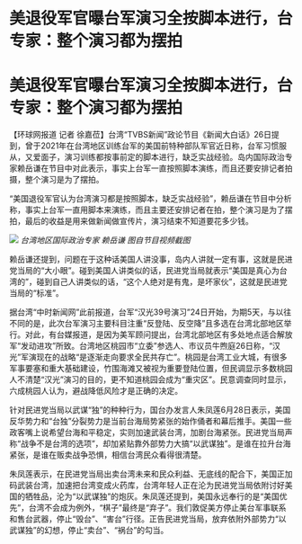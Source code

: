 # 美退役军官曝台军演习全按脚本进行，台专家：整个演习都为摆拍

# 美退役军官曝台军演习全按脚本进行，台专家：整个演习都为摆拍

【环球网报道 记者
徐嘉莅】台湾“TVBS新闻”政论节目《新闻大白话》26日提到，曾于2021年在台湾地区训练台军的美国前特种部队军官近日称，台军习惯服从，又爱面子，演习训练都按事前定的脚本进行，缺乏实战经验。岛内国际政治专家赖岳谦在节目中对此表示，事实上台军一直按照脚本演练，而且还要安排记者拍摄，整个演习是为了摆拍。

“美国退役军官认为台湾演习都是按照脚本，缺乏实战经验”，赖岳谦在节目中分析称，事实上台军一直用脚本来演练，而且主要还安排记者在拍，整个演习是为了摆拍，最后的收益是用来做新闻做宣传片，演习结束不知道要花多少钱。

![](https://inews.gtimg.com/om_bt/O7rRsZ4tE5LWWFTpGPXvGmrpcH5tcAHiRqzkzP5AleXIUAA/1000)
_台湾地区国际政治专家 赖岳谦 图自节目视频截图_

赖岳谦还提到，问题在于这种话美国人讲没事，岛内人讲就一定有事，这就是民进党当局的“大小眼”。碰到美国人讲类似的话，民进党当局就表示“美国是真心为台湾的”，碰到自己人讲类似的话，“这个人绝对是有鬼，是坏家伙”，这就是民进党当局的“标准”。

据台湾“中时新闻网”此前报道，台军“汉光39号演习”24日开始，为期5天，与以往不同的是，此次台军演习主要科目注重“反登陆、反空降”且多选在台湾北部地区举行。对此，有台媒报道，是因为美军顾问提出，台湾北部地区有多处地点适合解放军“发动进攻”所致。台湾地区桃园市“立委”参选人、市议员牛煦庭26日称，“汉光”军演现在的战略“是逐渐走向要求全民共存亡”。桃园是台湾工业大城，有很多军事要塞和重大基础建设，竹围海滩又被视为重要登陆位置，但民调显示多数桃园人不清楚“汉光”演习的目的，更不知道桃园会成为“重灾区”。民意调查同时显示，六成桃园人认为，避战降低风险才是正确的决定。

针对民进党当局以武谋“独”的种种行为，国台办发言人朱凤莲6月28日表示，美国反华势力和“台独”分裂势力是当前台海局势紧张的始作俑者和幕后推手。美国一些政客嘴上说希望台海和平稳定，实则加速武装台湾，加剧台海紧张。民进党当局声称“战争不是台湾的选项”，却加紧贴靠外部势力大搞“以武谋独”。是谁在拉升台海紧张，是谁在贩卖战争恐惧，相信台湾民众看得很清楚。

朱凤莲表示，在民进党当局出卖台湾未来和民众利益、无底线的配合下，美国正加码武装台湾，加速把台湾变成火药库，台湾年轻人正在沦为民进党当局依附讨好美国的牺牲品，沦为“以武谋独”的炮灰。朱凤莲还提到，美国永远奉行的是“美国优先”，台湾不会成为例外，“棋子”最终是“弃子”。我们敦促美方停止美台军事联系和售台武器，停止“毁台”、“害台”行径。正告民进党当局，放弃依附外部势力“以武谋独”的幻想，停止“卖台”、“祸台”的勾当。

